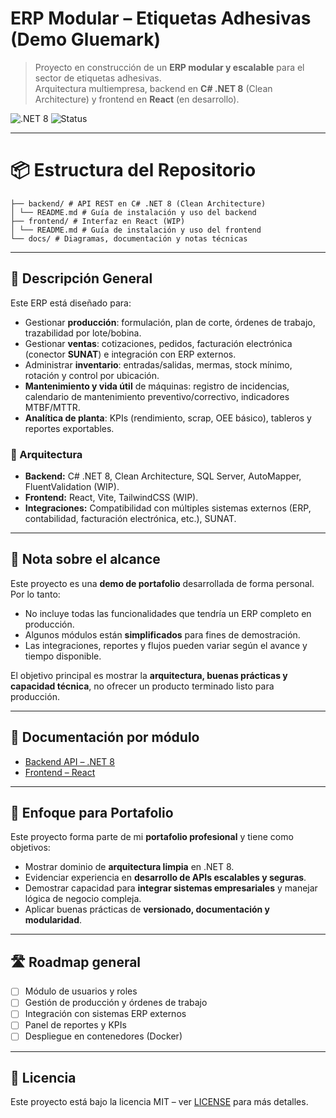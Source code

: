 # ERP Modular – Etiquetas Adhesivas (Demo Gluemark)

> Proyecto en construcción de un **ERP modular y escalable** para el sector de etiquetas adhesivas.  
> Arquitectura multiempresa, backend en **C# .NET 8** (Clean Architecture) y frontend en **React** (en desarrollo).

![.NET 8](https://img.shields.io/badge/.NET-8.0-blue) ![Status](https://img.shields.io/badge/status-WIP-orange)

---

# 📦 Estructura del Repositorio
```
├── backend/ # API REST en C# .NET 8 (Clean Architecture)
│ └── README.md # Guía de instalación y uso del backend
├── frontend/ # Interfaz en React (WIP)
│ └── README.md # Guía de instalación y uso del frontend
└── docs/ # Diagramas, documentación y notas técnicas
```
---

## 🚀 Descripción General

Este ERP está diseñado para:

- Gestionar **producción**: formulación, plan de corte, órdenes de trabajo, trazabilidad por lote/bobina.  
- Gestionar **ventas**: cotizaciones, pedidos, facturación electrónica (conector **SUNAT**) e integración con ERP externos.  
- Administrar **inventario**: entradas/salidas, mermas, stock mínimo, rotación y control por ubicación.  
- **Mantenimiento y vida útil** de máquinas: registro de incidencias, calendario de mantenimiento preventivo/correctivo, indicadores MTBF/MTTR.  
- **Analítica de planta**: KPIs (rendimiento, scrap, OEE básico), tableros y reportes exportables.  

### 🧱 Arquitectura
- **Backend:** C# .NET 8, Clean Architecture, SQL Server, AutoMapper, FluentValidation (WIP).  
- **Frontend:** React, Vite, TailwindCSS (WIP).  
- **Integraciones:** Compatibilidad con múltiples sistemas externos (ERP, contabilidad, facturación electrónica, etc.), SUNAT.

---

## 📌 Nota sobre el alcance

Este proyecto es una **demo de portafolio** desarrollada de forma personal.  
Por lo tanto:  
- No incluye todas las funcionalidades que tendría un ERP completo en producción.  
- Algunos módulos están **simplificados** para fines de demostración.  
- Las integraciones, reportes y flujos pueden variar según el avance y tiempo disponible.  

El objetivo principal es mostrar la **arquitectura, buenas prácticas y capacidad técnica**, no ofrecer un producto terminado listo para producción.

---

## 📂 Documentación por módulo

- [Backend API – .NET 8](Gluemark.Api/README.md)  
- [Frontend – React](frontend/README.md)

---

## 💼 Enfoque para Portafolio
Este proyecto forma parte de mi **portafolio profesional** y tiene como objetivos:  
- Mostrar dominio de **arquitectura limpia** en .NET 8.  
- Evidenciar experiencia en **desarrollo de APIs escalables y seguras**.  
- Demostrar capacidad para **integrar sistemas empresariales** y manejar lógica de negocio compleja.  
- Aplicar buenas prácticas de **versionado, documentación y modularidad**.

---

## 🛣️ Roadmap general
- [ ] Módulo de usuarios y roles
- [ ] Gestión de producción y órdenes de trabajo
- [ ] Integración con sistemas ERP externos
- [ ] Panel de reportes y KPIs
- [ ] Despliegue en contenedores (Docker)

---

## 📄 Licencia
Este proyecto está bajo la licencia MIT – ver [LICENSE](LICENSE) para más detalles.


